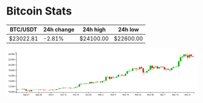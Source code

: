 # Bitcoin Stats

BTC/USDT|24h change|24h high|24h low|
|---|---|---|---|
|$23022.81|-2.81%|$24100.00|$22600.00|

<img src="./chart.svg">

